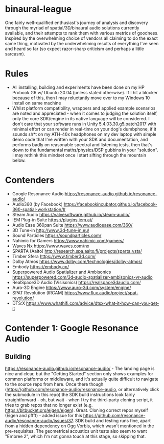 # binaural-league
One fairly well-qualified enthusiast's journey of analysis and discovery through the myriad of spatial/3D/binaural audio solutions currently available, and their attempts to rank them with various metrics of goodness. Inspired by the overwhelming choice of vendors all claiming to do the exact same thing, motivated by the underwhelming results of everything I've seen and heard so far (so expect razor-sharp criticism and perhaps a little sarcasm).

# Rules
* All installing, building and experiments have been done on my HP Probook G6 w/ Ubuntu 20.04 (unless stated otherwise). If I hit a blocker because of this, then I may reluctantly move over to my Windows 10 install on same machine
* Whilst platform compatibility, wrappers and applied example scenarios are noted and appreciated - when it comes to judging the solution itself, only the core SDK/engine in its native language will be considered. I don't care that your software runs in Unity 5.4.03.30.g5.patch2017 with minimal effort or can render in real-time on your dog's dumbphone, if it sounds sh\*t on my ATH-40x headphones on my dev laptop with simple demo code that I've written with your SDK and documentation, and performs badly on reasonable spectral and listening tests, then that's down to the fundamental maths/physics/DSP gubbins in your "solution".
I may rethink this mindset once I start sifting through the mountain below.

# Contenders
* Google Resonance Audio https://resonance-audio.github.io/resonance-audio/
* Audio360 (by Facebook) https://facebookincubator.github.io/facebook-360-spatial-workstation/#
* Steam Audio https://valvesoftware.github.io/steam-audio/
* IEM Plug-in Suite https://plugins.iem.at/
* Audio Ease 360pan Suite https://www.audioease.com/360/
* 3D Tune-in http://www.3d-tune-in.eu/
* Sound Particles https://soundparticles.com/
* Nahimic for Gamers https://www.nahimic.com/gamers/
* Waves Nx https://www.waves.com/nx
* SPARTA (Aalto) http://research.spa.aalto.fi/projects/sparta_vsts/
* Timber Sfera https://www.timber3d.com/
* Dolby Atmos https://www.dolby.com/technologies/dolby-atmos/
* Embody https://embody.co/
* Superpowered Audio Spatializer and Ambisonics https://superpowered.com/3d-audio-spatializer-ambisonics-vr-audio
* RealSpace3D Audio (Visisonics) https://realspace3daudio.com/
* Auro-3D Engine https://www.auro-3d.com/system/engine/
* SPAT Revolution (IRCAM) https://www.flux.audio/project/spat-revolution/
* DTS:X https://www.whathifi.com/advice/dtsx-what-it-how-can-you-get-it

# Contender 1: Google Resonance Audio

## Building
https://resonance-audio.github.io/resonance-audio/ - The landing page is nice and clear, but the "Getting Started" section only shows examples for common platforms or middleware, and it's actually quite difficult to navigate to the source repo from here. Once there though (https://github.com/resonance-audio/resonance-audio, or alternatively click the submodule in this repo) the SDK build instructions look fairly straightforward - oh, but wait - when I try the third-party cloning script, it tries to grab repos that no longer exist (e.g. https://bitbucket.org/eigen/eigen). Great. Cloning correct repos myself (Eigen and pffft) - added issue for this https://github.com/resonance-audio/resonance-audio/issues/37. SDK build and testing runs fine, apart from a hidden dependency on Ogg Vorbis, which wasn't mentioned in the pre-requisites. The geometrical acoustics unit tests also seem to want "Embree 2", which I'm not gonna touch at this stage, so skipping that.
